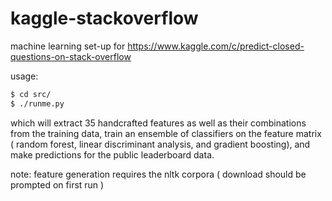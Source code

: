 kaggle-stackoverflow
=====

machine learning set-up for 
https://www.kaggle.com/c/predict-closed-questions-on-stack-overflow

usage:

```bash
$ cd src/
$ ./runme.py
```

which will extract 35 handcrafted features as well as their combinations from the training data, train an ensemble of classifiers 
on the feature matrix ( random forest, linear discriminant analysis, and gradient boosting), and make predictions for the public leaderboard data.

note: feature generation requires the nltk corpora ( download should be prompted on first run )

